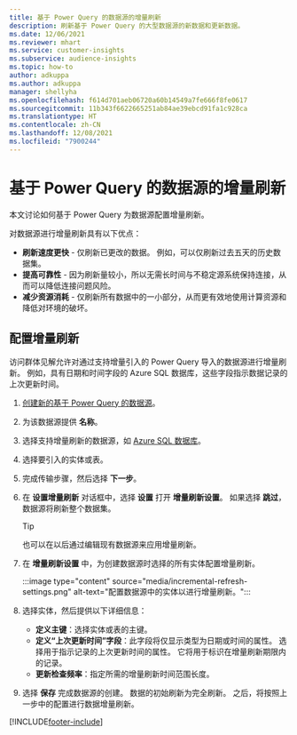 ```yaml
---
title: 基于 Power Query 的数据源的增量刷新
description: 刷新基于 Power Query 的大型数据源的新数据和更新数据。
ms.date: 12/06/2021
ms.reviewer: mhart
ms.service: customer-insights
ms.subservice: audience-insights
ms.topic: how-to
author: adkuppa
ms.author: adkuppa
manager: shellyha
ms.openlocfilehash: f614d701aeb06720a60b14549a7fe666f8fe0617
ms.sourcegitcommit: 11b343f6622665251ab84ae39ebcd91fa1c928ca
ms.translationtype: HT
ms.contentlocale: zh-CN
ms.lasthandoff: 12/08/2021
ms.locfileid: "7900244"
---
```

# <a name="incremental-refresh-for-data-sources-based-on-power-query"></a>基于 Power Query 的数据源的增量刷新

本文讨论如何基于 Power Query 为数据源配置增量刷新。

对数据源进行增量刷新具有以下优点：

- **刷新速度更快** - 仅刷新已更改的数据。 例如，可以仅刷新过去五天的历史数据集。
- **提高可靠性** - 因为刷新量较小，所以无需长时间与不稳定源系统保持连接，从而可以降低连接问题风险。
- **减少资源消耗** - 仅刷新所有数据中的一小部分，从而更有效地使用计算资源和降低对环境的破坏。

## <a name="configure-incremental-refresh"></a>配置增量刷新

访问群体见解允许对通过支持增量引入的 Power Query 导入的数据源进行增量刷新。 例如，具有日期和时间字段的 Azure SQL 数据库，这些字段指示数据记录的上次更新时间。

1. [创建新的基于 Power Query 的数据源](connect-power-query.md)。

1. 为该数据源提供 **名称**。

1. 选择支持增量刷新的数据源，如 [Azure SQL 数据库](/power-query/connectors/azuresqldatabase)。

1. 选择要引入的实体或表。

1. 完成传输步骤，然后选择 **下一步**。

1. 在 **设置增量刷新** 对话框中，选择 **设置** 打开 **增量刷新设置**。 如果选择 **跳过**，数据源将刷新整个数据集。
   > [!TIP]
   > 也可以在以后通过编辑现有数据源来应用增量刷新。

1. 在 **增量刷新设置** 中，为创建数据源时选择的所有实体配置增量刷新。

   :::image type="content" source="media/incremental-refresh-settings.png" alt-text="配置数据源中的实体以进行增量刷新。":::

1. 选择实体，然后提供以下详细信息：

   - **定义主键**：选择实体或表的主键。
   - **定义“上次更新时间”字段**：此字段将仅显示类型为日期或时间的属性。 选择用于指示记录的上次更新时间的属性。 它将用于标识在增量刷新期限内的记录。
   - **更新检查频率**：指定所需的增量刷新时间范围长度。

1. 选择 **保存** 完成数据源的创建。 数据的初始刷新为完全刷新。 之后，将按照上一步中的配置进行数据增量刷新。


[!INCLUDE[footer-include](../includes/footer-banner.md)]
